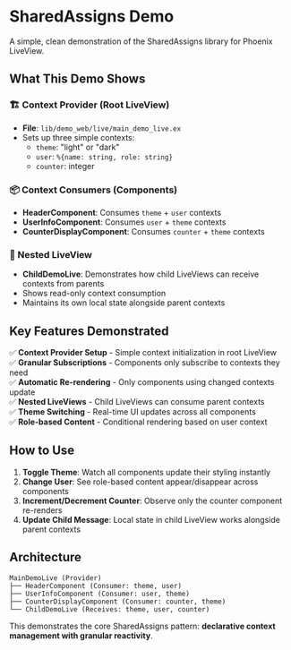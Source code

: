 # SharedAssigns Demo

A simple, clean demonstration of the SharedAssigns library for Phoenix LiveView.

## What This Demo Shows

### 🏗️ Context Provider (Root LiveView)
- **File**: `lib/demo_web/live/main_demo_live.ex`
- Sets up three simple contexts:
  - `theme`: "light" or "dark"
  - `user`: `%{name: string, role: string}`
  - `counter`: integer

### 📦 Context Consumers (Components)
- **HeaderComponent**: Consumes `theme` + `user` contexts
- **UserInfoComponent**: Consumes `user` + `theme` contexts  
- **CounterDisplayComponent**: Consumes `counter` + `theme` contexts

### 🔄 Nested LiveView
- **ChildDemoLive**: Demonstrates how child LiveViews can receive contexts from parents
- Shows read-only context consumption
- Maintains its own local state alongside parent contexts

## Key Features Demonstrated

✅ **Context Provider Setup** - Simple context initialization in root LiveView  
✅ **Granular Subscriptions** - Components only subscribe to contexts they need  
✅ **Automatic Re-rendering** - Only components using changed contexts update  
✅ **Nested LiveViews** - Child LiveViews can consume parent contexts  
✅ **Theme Switching** - Real-time UI updates across all components  
✅ **Role-based Content** - Conditional rendering based on user context  

## How to Use

1. **Toggle Theme**: Watch all components update their styling instantly
2. **Change User**: See role-based content appear/disappear across components
3. **Increment/Decrement Counter**: Observe only the counter component re-renders
4. **Update Child Message**: Local state in child LiveView works alongside parent contexts

## Architecture

```
MainDemoLive (Provider)
├── HeaderComponent (Consumer: theme, user)
├── UserInfoComponent (Consumer: user, theme)
├── CounterDisplayComponent (Consumer: counter, theme)
└── ChildDemoLive (Receives: theme, user, counter)
```

This demonstrates the core SharedAssigns pattern: **declarative context management with granular reactivity**.
